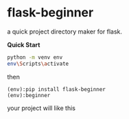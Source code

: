 # flask-beginner

a quick project directory maker for flask.

**Quick Start**

``` bash
python -m venv env
env\Scripts\activate 
```

then

``` b
(env):pip install flask-beginner
(env):beginner
```

your project will like this

